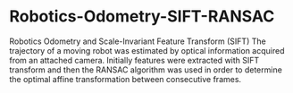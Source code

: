 # Robotics-Odometry-SIFT-RANSAC
Robotics Odometry and Scale-Invariant Feature Transform (SIFT) The trajectory of a moving robot was estimated by optical information acquired from an attached camera. Initially features were extracted with SIFT transform and then the RANSAC algorithm was used in order to determine the optimal affine transformation between consecutive frames.
